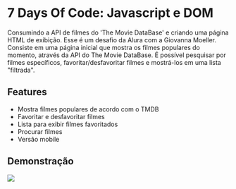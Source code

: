 # 7 Days Of Code: Javascript e DOM
Consumindo a API de filmes do 'The Movie DataBase' e criando uma página HTML de exibição. Esse é um desafio da Alura com a Giovanna Moeller. Consiste em uma página inicial que mostra os filmes populares do momento, através da API do The Movie DataBase. É possível pesquisar por filmes específicos, favoritar/desfavoritar filmes e mostrá-los em uma lista "filtrada".

## Features
- Mostra filmes populares de acordo com o TMDB
- Favoritar e desfavoritar filmes
- Lista para exibir filmes favoritados
- Procurar filmes
- Versão mobile

## Demonstração

<img src="https://github.com/aluizamendes/javascript-7DaysOfCode/blob/main/assets/preview/desktop-1.gif?raw=true">
